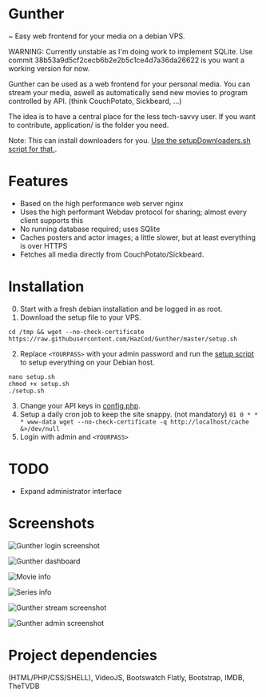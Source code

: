 # Gunther
~ Easy web frontend for your media on a debian VPS.

WARNING: Currently unstable as I'm doing work to implement SQLite. Use commit 38b53a9d5cf2cecb6b2e2b5c1ce4d7a36da26622 is you want a working version for now.

Gunther can be used as a web frontend for your personal media. You can stream your media, aswell as automatically send new movies to program controlled by API. (think CouchPotato, Sickbeard, ...)

The idea is to have a central place for the less tech-savvy user.
If you want to contribute, application/ is the folder you need.

Note: This can install downloaders for you. [Use the setupDownloaders.sh script for that.](https://github.com/HazCod/Gunther/blob/master/setupDownloaders.sh).

# Features
- Based on the high performance web server nginx
- Uses the high performant Webdav protocol for sharing; almost every client supports this
- No running database required; uses SQlite
- Caches posters and actor images; a little slower, but at least everything is over HTTPS
- Fetches all media directly from CouchPotato/Sickbeard.


# Installation
0. Start with a fresh debian installation and be logged in as root.
1. Download the setup file to your VPS.
```
cd /tmp && wget --no-check-certificate https://raw.githubusercontent.com/HazCod/Gunther/master/setup.sh
```
2. Replace `<YOURPASS>` with your admin password and run the [setup script](setup.sh) to setup everything on your Debian host.
```
nano setup.sh
chmod +x setup.sh
./setup.sh
```
3. Change your API keys in [config.php](/application/config.php).
4. Setup a daily cron job to keep the site snappy. (not mandatory)
   `01 0 * * * www-data wget --no-check-certificate -q http://localhost/cache &>/dev/null`
5. Login with admin and `<YOURPASS>`

# TODO
- Expand administrator interface

# Screenshots
![Gunther login screenshot](https://i.imgur.com/RWgQcBR.png "Login screen")

![Gunther dashboard](https://i.imgur.com/UcSAg08.png "Dashboard")

![Movie info](https://i.imgur.com/0QovMZD.png "Movie info page")

![Series info](http://i.imgur.com/JxIlfeC.png "Series info page")

![Gunther stream screenshot](https://i.imgur.com/ddidCuk.jpg "Streaming screen")

![Gunther admin screenshot](https://i.imgur.com/87bhWjv.jpg "Admin interface")


# Project dependencies
(HTML/PHP/CSS/SHELL), VideoJS, Bootswatch Flatly, Bootstrap, IMDB, TheTVDB
